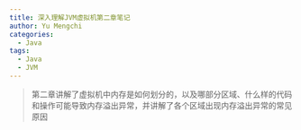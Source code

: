 ```yaml
---
title: 深入理解JVM虚拟机第二章笔记
author: Yu Mengchi
categories:
  - Java 
tags:
  - Java
  - JVM
---
```

  
> 第二章讲解了虚拟机中内存是如何划分的，以及哪部分区域、什么样的代码和操作可能导致内存溢出异常，并讲解了各个区域出现内存溢出异常的常见原因


